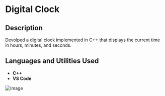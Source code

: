 <h1>Digital Clock</h1>

<h2>Description</h2>
Devolped a digital clock implemented in C++ that displays the current time in hours, minutes, and seconds. 
<br />

<h2>Languages and Utilities Used</h2>

- <b>C++</b>
- <b>VS Code</b>

![image](https://github.com/grim-firefly/C-CPP-Project/raw/master/Picture/Digital%20Clock.PNG)


